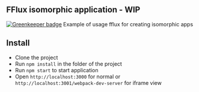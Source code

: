 ## FFlux isomorphic application - WIP

[![Greenkeeper badge](https://badges.greenkeeper.io/Kureev/fflux-isomorphic-example.svg)](https://greenkeeper.io/)
Example of usage fflux for creating isomorphic apps

## Install
* Clone the project
* Run `npm install` in the folder of the project
* Run `npm start` to start application
* Open `http://localhost:3000` for normal or `http://localhost:3001/webpack-dev-server` for iframe view
